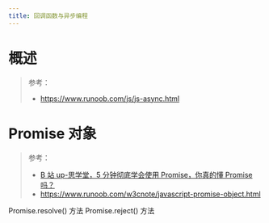 ```yaml
---
title: 回调函数与异步编程
---
```


# 概述

> 参考：
> - <https://www.runoob.com/js/js-async.html>

# Promise 对象

> 参考：
> - [B 站 up-思学堂，5 分钟彻底学会使用 Promise，你真的懂 Promise 吗？](https://www.bilibili.com/video/BV1TG411L7KM)
> - <https://www.runoob.com/w3cnote/javascript-promise-object.html>

Promise.resolve() 方法
Promise.reject() 方法
